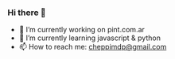 ### Hi there 👋

- 🔭 I’m currently working on pint.com.ar
- 🌱 I’m currently learning javascript & python
- 📫 How to reach me: cheppimdp@gmail.com
